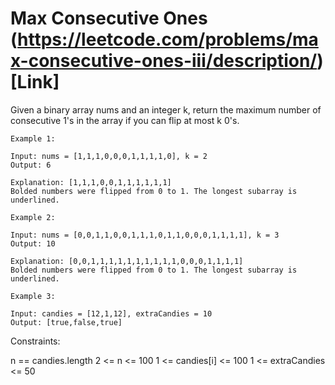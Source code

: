 # Max Consecutive Ones (https://leetcode.com/problems/max-consecutive-ones-iii/description/)[Link]

Given a binary array nums and an integer k, return the maximum number of consecutive 1's in the array if you can flip at most k 0's.


```
Example 1:

Input: nums = [1,1,1,0,0,0,1,1,1,1,0], k = 2
Output: 6

Explanation: [1,1,1,0,0,1,1,1,1,1,1]
Bolded numbers were flipped from 0 to 1. The longest subarray is underlined.
```

```
Example 2:

Input: nums = [0,0,1,1,0,0,1,1,1,0,1,1,0,0,0,1,1,1,1], k = 3
Output: 10

Explanation: [0,0,1,1,1,1,1,1,1,1,1,1,0,0,0,1,1,1,1]
Bolded numbers were flipped from 0 to 1. The longest subarray is underlined.
```

```
Example 3:

Input: candies = [12,1,12], extraCandies = 10
Output: [true,false,true]
```

Constraints:

n == candies.length
2 <= n <= 100
1 <= candies[i] <= 100
1 <= extraCandies <= 50
